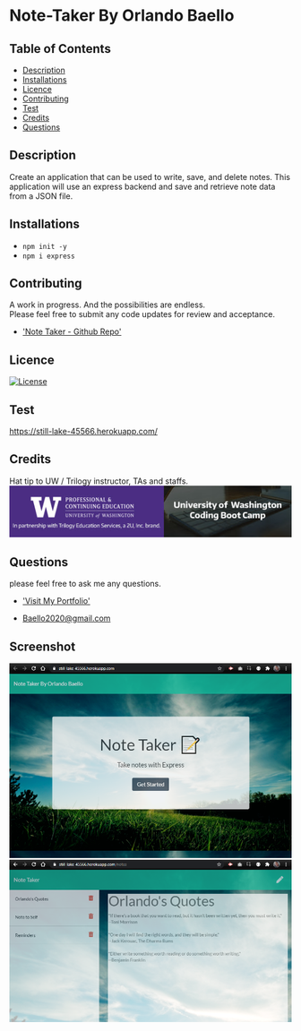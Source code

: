 # Note-Taker By Orlando Baello
## Table of Contents

- [Description](#Description)
- [Installations](#Installations)
- [Licence](#Licence)
- [Contributing](#Contributing)
- [Test](#Test)
- [Credits](#Credits)
- [Questions](#Questions)

## Description

Create an application that can be used to write, save, and delete notes. This application will use an express backend and save and retrieve note data from a JSON file.

## Installations

* `npm init -y` 
* `npm i express`

## Contributing
A work in progress. And the possibilities are endless. <br> Please feel free to submit any code updates for review and acceptance.
* ['Note Taker - Github Repo'](https://github.com/baello2020/Note_Taker)

## Licence

[![License](https://img.shields.io/badge/License-MIT-yellow.svg)](https://opensource.org/licenses/MIT)

## Test
https://still-lake-45566.herokuapp.com/

## Credits

Hat tip to UW / Trilogy instructor, TAs and staffs.
![UW](https://github.com/baello2020/Note_Taker/blob/main/assets/UWT.jpg "UW")

## Questions
please feel free to ask me any questions.
* ['Visit My Portfolio'](https://baello2020.github.io/Updated_Portfolio_Page/)

* Baello2020@gmail.com

## Screenshot


![screenshot](https://github.com/baello2020/Note_Taker/blob/main/assets/screenshothome.png "screenshot")
![screenshot](https://github.com/baello2020/Note_Taker/blob/main/assets/screenshot.png "screenshot")
